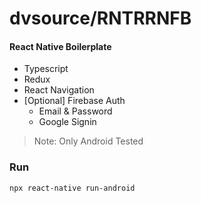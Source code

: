# dvsource/RNTRRNFB
#### React Native Boilerplate

- Typescript
- Redux
- React Navigation
- [Optional] Firebase Auth
  - Email & Password
  - Google Signin

> Note: Only Android Tested

### Run

```sh
npx react-native run-android
```
